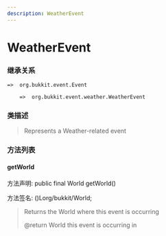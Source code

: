```yaml
---
description: WeatherEvent
---
```


# WeatherEvent

### 继承关系

    =>  org.bukkit.event.Event

        =>  org.bukkit.event.weather.WeatherEvent

### 类描述

> Represents a Weather-related event

### 方法列表

#### getWorld

方法声明: public final World getWorld()

方法签名: ()Lorg/bukkit/World;

> Returns the World where this event is occurring
>
> @return World this event is occurring in